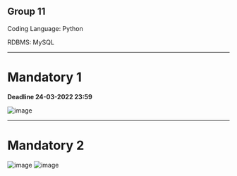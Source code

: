 ## Group 11

Coding Language: Python

RDBMS: MySQL

---

# Mandatory 1 
**Deadline 24-03-2022 23:59**

![image](https://user-images.githubusercontent.com/89907196/154810768-b7d94e8c-58fe-4ba3-8809-cbc81cb52a2b.png)

---

# Mandatory 2
![image](https://user-images.githubusercontent.com/89907196/166588435-9a179854-bba1-4504-9955-3a50205ace4a.png)
![image](https://user-images.githubusercontent.com/89907196/166588451-b4470a2f-9a55-4692-a2e6-5ef9f94c485b.png)



